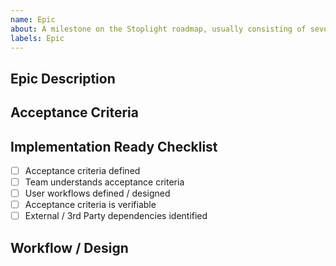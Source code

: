 ```yaml
---
name: Epic
about: A milestone on the Stoplight roadmap, usually consisting of several user stories.
labels: Epic
---
```

<!-- Provide a general summary of the epic in the title above. -->

## Epic Description
<!-- An epic represents a milestone on the Stoplight roadmap. -->
<!-- Implementation is expected to take more than a single sprint. -->


## Acceptance Criteria
<!-- This is something that can be verified to show that this epic is satisfied. -->


## Implementation Ready Checklist
- [ ] Acceptance criteria defined
- [ ] Team understands acceptance criteria
- [ ] User workflows defined / designed
- [ ] Acceptance criteria is verifiable
- [ ] External / 3rd Party dependencies identified

## Workflow / Design
<!-- Define workflow here or add url link to workflow / design document describing it. -->
